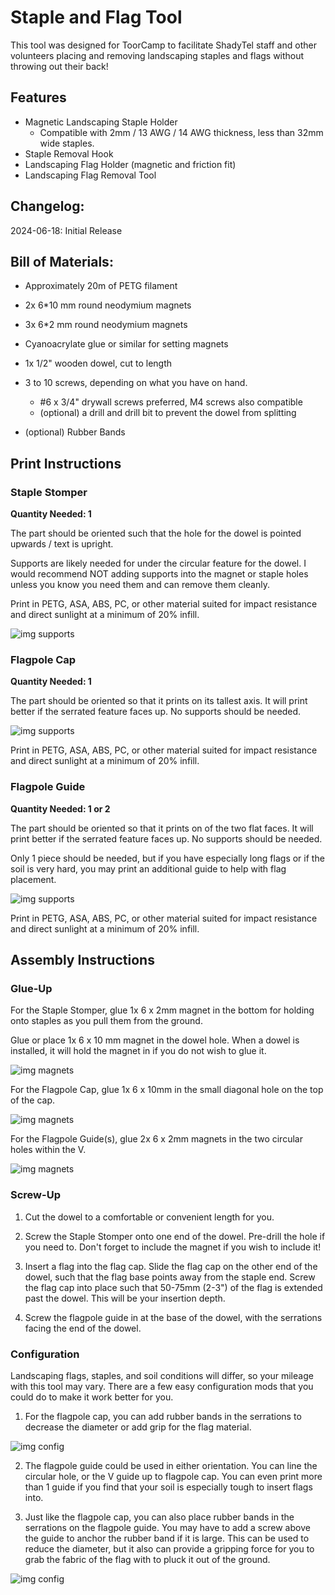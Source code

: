 # Staple and Flag Tool

This tool was designed for ToorCamp to facilitate ShadyTel staff and other volunteers placing and removing landscaping staples and flags without throwing out their back!

## Features
- Magnetic Landscaping Staple Holder
  - Compatible with 2mm / 13 AWG / 14 AWG thickness, less than 32mm wide staples.
- Staple Removal Hook
- Landscaping Flag Holder (magnetic and friction fit)
- Landscaping Flag Removal Tool

## Changelog:

2024-06-18: Initial Release

## Bill of Materials:

- Approximately 20m of PETG filament
- 2x 6*10 mm round neodymium magnets 
- 3x 6*2 mm round neodymium magnets
- Cyanoacrylate glue or similar for setting magnets


- 1x 1/2" wooden dowel, cut to length
- 3 to 10 screws, depending on what you have on hand. 
  - #6 x 3/4" drywall screws preferred, M4 screws also compatible
  - (optional) a drill and drill bit to prevent the dowel from splitting
- (optional) Rubber Bands

## Print Instructions

### Staple Stomper

**Quantity Needed: 1**

The part should be oriented such that the hole for the dowel is pointed upwards / text is upright.

Supports are likely needed for under the circular feature for the dowel. I would recommend NOT adding supports into the magnet or staple holes unless you know you need them and can remove them cleanly.

Print in PETG, ASA, ABS, PC, or other material suited for impact resistance and direct sunlight at a minimum of 20% infill.

![img supports](./.img/stomper-support.png)

### Flagpole Cap

**Quantity Needed: 1**

The part should be oriented so that it prints on its tallest axis. It will print better if the serrated feature faces up. No supports should be needed. 

![img supports](./.img/flagpole_cap.png)

Print in PETG, ASA, ABS, PC, or other material suited for impact resistance and direct sunlight at a minimum of 20% infill.

### Flagpole Guide

**Quantity Needed: 1 or 2**

The part should be oriented so that it prints on of the two flat faces. It will print better if the serrated feature faces up. No supports should be needed. 

Only 1 piece should be needed, but if you have especially long flags or if the soil is very hard, you may print an additional guide to help with flag placement.

![img supports](./.img/flagpole_guide.png)

Print in PETG, ASA, ABS, PC, or other material suited for impact resistance and direct sunlight at a minimum of 20% infill.

## Assembly Instructions

### Glue-Up

For the Staple Stomper, glue 1x 6 x 2mm magnet in the bottom for holding onto staples as you pull them from the ground.

Glue or place 1x 6 x 10 mm magnet in the dowel hole. When a dowel is installed, it will hold the magnet in if you do not wish to glue it.

![img magnets](./.img/magnets-stomper.png)

For the Flagpole Cap, glue 1x 6 x 10mm in the small diagonal hole on the top of the cap.

![img magnets](./.img/magnet-cap.png)

For the Flagpole Guide(s), glue 2x 6 x 2mm magnets in the two circular holes within the V. 

![img magnets](./.img/magnets-guide.png)

### Screw-Up

1. Cut the dowel to a comfortable or convenient length for you.

2. Screw the Staple Stomper onto one end of the dowel. Pre-drill the hole if you need to. Don't forget to include the magnet if you wish to include it!

3. Insert a flag into the flag cap. Slide the flag cap on the other end of the dowel, such that the flag base points away from the staple end. Screw the flag cap into place such that 50-75mm (2-3") of the flag is extended past the dowel. This will be your insertion depth.

4. Screw the flagpole guide in at the base of the dowel, with the serrations facing the end of the dowel.


### Configuration

Landscaping flags, staples, and soil conditions will differ, so your mileage with this tool may vary. There are a few easy configuration mods that you could do to make it work better for you.

1. For the flagpole cap, you can add rubber bands in the serrations to decrease the diameter or add grip for the flag material.

![img config](./.img/config_cap.png)

2. The flagpole guide could be used in either orientation. You can line the circular hole, or the V guide up to flagpole cap. You can even print more than 1 guide if you find that your soil is especially tough to insert flags into. 

3. Just like the flagpole cap, you can also place rubber bands in the serrations on the flagpole guide. You may have to add a screw above the guide to anchor the rubber band if it is large. This can be used to reduce the diameter, but it also can provide a gripping force for you to grab the fabric of the flag with to pluck it out of the ground.

![img config](./.img/config_guide.png)